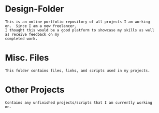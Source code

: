 # Design-Folder
    
    This is an online portfolio repository of all projects I am working on.  Since I am a new freelancer,
    I thought this would be a good platform to showcase my skills as well as receive feedback on my
    completed work.
    
# Misc. Files
    This folder contains files, links, and scripts used in my projects.
    
# Other Projects
    Contains any unfinished projects/scripts that I am currently working on.
   
      
      
    
    
       
